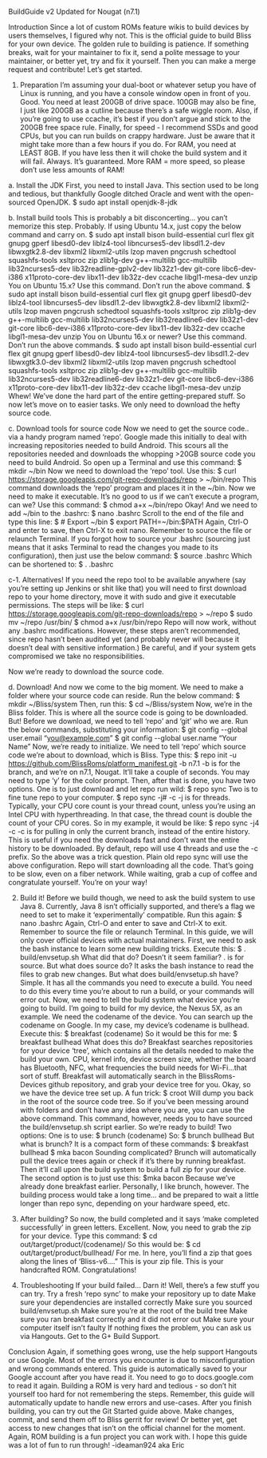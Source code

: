 BuildGuide v2
Updated for Nougat (n7.1)

Introduction
	Since a lot of custom ROMs feature wikis to build devices by users themselves, I figured why not. This is the official guide to build Bliss for your own device.
	The golden rule to building is patience. If something breaks, wait for your maintainer to fix it, send a polite message to your maintainer, or better yet, try and fix it yourself. Then you can make a merge request and contribute!
	Let’s get started.

1. Preparation
	I’m assuming your dual-boot or whatever setup you have of Linux is running, and you have a console window open in front of you. Good.
	You need at least 200GB of drive space. 100GB may also be fine, I just like 200GB as a cutline because there’s a safe wiggle room. Also, if you’re going to use ccache, it’s best if you don’t argue and stick to the 200GB free space rule.
	Finally, for speed - I recommend SSDs and good CPUs, but you can run builds on crappy hardware. Just be aware that it might take more than a few hours if you do.
	For RAM, you need at LEAST 8GB. If you have less then it will choke the build system and it will fail. Always. It’s guaranteed. More RAM = more speed, so please don’t use less amounts of RAM!

a. Install the JDK
	First, you need to install Java. This section used to be long and tedious, but thankfully Google ditched Oracle and went with the open-sourced OpenJDK.
	$ sudo apt install openjdk-8-jdk

b. Install build tools
	This is probably a bit disconcerting… you can’t memorize this step. Probably.
	If using Ubuntu 14.x, just copy the below command and carry on.
	$ sudo apt install bison build-essential curl flex git gnupg gperf libesd0-dev liblz4-tool libncurses5-dev libsdl1.2-dev libwxgtk2.8-dev libxml2 libxml2-utils lzop maven pngcrush schedtool squashfs-tools xsltproc zip zlib1g-dev g++-multilib gcc-multilib lib32ncurses5-dev lib32readline-gplv2-dev lib32z1-dev git-core libc6-dev-i386 x11proto-core-dev libx11-dev lib32z-dev ccache libgl1-mesa-dev unzip
You on Ubuntu 15.x? Use this command. Don’t run the above command.
	$ sudo apt install bison build-essential curl flex git gnupg gperf libesd0-dev liblz4-tool libncurses5-dev libsdl1.2-dev libwxgtk2.8-dev libxml2 libxml2-utils lzop maven pngcrush schedtool squashfs-tools xsltproc zip zlib1g-dev g++-multilib gcc-multilib lib32ncurses5-dev lib32readline6-dev lib32z1-dev git-core libc6-dev-i386 x11proto-core-dev libx11-dev lib32z-dev ccache libgl1-mesa-dev unzip
	You on Ubuntu 16.x or newer? Use this command. Don’t run the above commands.
	$ sudo apt install bison build-essential curl flex git gnupg gperf libesd0-dev liblz4-tool libncurses5-dev libsdl1.2-dev libwxgtk3.0-dev libxml2 libxml2-utils lzop maven pngcrush schedtool squashfs-tools xsltproc zip zlib1g-dev g++-multilib gcc-multilib lib32ncurses5-dev lib32readline6-dev lib32z1-dev git-core libc6-dev-i386 x11proto-core-dev libx11-dev lib32z-dev ccache libgl1-mesa-dev unzip
	Whew! We’ve done the hard part of the entire getting-prepared stuff. So now let’s move on to easier tasks. We only need to download the hefty source code.

c. Download tools for source code
	Now we need to get the source code.. via a handy program named ‘repo’. Google made this initially to deal with increasing repositories needed to build Android. This scours all the repositories needed and downloads the whopping >20GB source code you need to build Android.
	So open up a Terminal and use this command:
	$ mkdir ~/bin
	Now we need to download the ‘repo’ tool. Use this:
	$ curl https://storage.googleapis.com/git-repo-downloads/repo > ~/bin/repo
	This command downloads the ‘repo’ program and places it in the ~/bin. Now we need to make it executable. It’s no good to us if we can’t execute a program, can we? Use this command:
	$ chmod a+x ~/bin/repo
	Okay! And we need to add ~/bin to the .bashrc:
	$ nano .bashrc
	Scroll to the end of the file and type this line:
	$ # Export ~/bin
	$ export PATH=~/bin:$PATH
	Again, Ctrl-O and enter to save, then Ctrl-X to exit nano. Remember to source the file or relaunch Terminal. If you forgot how to source your .bashrc (sourcing just means that it asks Terminal to read the changes you made to its configuration), then just use the below command:
	$ source .bashrc
	Which can be shortened to:
	$ . .bashrc

c-1. Alternatives!
	If you need the repo tool to be available anywhere (say you’re setting up Jenkins or shit like that) you will need to first download repo to your home directory, move it with sudo and give it executable permissions. The steps will be like:
	$ curl https://storage.googleapis.com/git-repo-downloads/repo > ~/repo
	$ sudo mv ~/repo /usr/bin/
	$ chmod a+x /usr/bin/repo
	Repo will now work, without any .bashrc modifications. However, these steps aren’t recommended, since repo hasn’t been audited yet (and probably never will because it doesn’t deal with sensitive information.) Be careful, and if your system gets compromised we take no responsibilities.

Now we’re ready to download the source code.

d. Download!
	And now we come to the big moment. We need to make a folder where your source code can reside. Run the below command:
	$ mkdir ~/Bliss/system
	Then, run this:
	$ cd ~/Bliss/system
	Now, we’re in the Bliss folder. This is where all the source code is going to be downloaded.
	But! Before we download, we need to tell ‘repo’ and ‘git’ who we are. Run the below commands, substituting your information:
	$ git config --global user.email “you@example.com”
	$ git config --global user.name “Your Name”
	Now, we’re ready to initialize. We need to tell ‘repo’ which source code we’re about to download, which is Bliss. Type this:
	$ repo init -u https://github.com/BlissRoms/platform_manifest.git -b n7.1
	-b is for the branch, and we’re on n7.1, Nougat. It’ll take a couple of seconds. You may need to type ‘y’ for the color prompt.
	Then, after that is done, you have two options. One is to just download and let repo run wild:
	$ repo sync
	Two is to fine tune repo to your computer.
	$ repo sync -j# -c
	-j is for threads. Typically, your CPU core count is your thread count, unless you’re using an Intel CPU with hyperthreading. In that case, the thread count is double the count of your CPU cores. So in my example, it would be like:
	$ repo sync -j4 -c
	-c is for pulling in only the current branch, instead of the entire history. This is useful if you need the downloads fast and don’t want the entire history to be downloaded.
	By default, repo will use 4 threads and use the -c prefix. So the above was a trick question. Plain old repo sync will use the above configuration.
	Repo will start downloading all the code. That’s going to be slow, even on a fiber network. While waiting, grab a cup of coffee and congratulate yourself. You’re on your way!

2. Build it!
	Before we build though, we need to ask the build system to use Java 8. Currently, Java 8 isn’t officially supported, and there’s a flag we need to set to make it ‘experimentally’ compatible.
	Run this again:
	$ nano .bashrc
	Again, Ctrl-O and enter to save and Ctrl-X to exit. Remember to source the file or relaunch Terminal.
	In this guide, we will only cover official devices with actual maintainers. First, we need to ask the bash instance to learn some new building tricks. Execute this:
	$ . build/envsetup.sh
	What did that do? Doesn’t it seem familiar? . is for source. But what does source do? It asks the bash instance to read the files to grab new changes. But what does build/envsetup.sh have?
	Simple. It has all the commands you need to execute a build. You need to do this every time you’re about to run a build, or your commands will error out.
	Now, we need to tell the build system what device you’re going to build. I’m going to build for my device, the Nexus 5X, as an example. We need the codename of the device. You can search up the codename on Google. In my case, my device’s codename is bullhead.
	Execute this:
	$ breakfast (codename)
	So it would be this for me:
	$ breakfast bullhead
	What does this do? Breakfast searches repositories for your device ‘tree’, which contains all the details needed to make the build your own. CPU, kernel info, device screen size, whether the board has Bluetooth, NFC, what frequencies the build needs for Wi-Fi…that sort of stuff. Breakfast will automatically search in the BlissRoms-Devices github repository, and grab your device tree for you.
	Okay, so we have the device tree set up. A fun trick:
	$ croot
	Will dump you back in the root of the source code tree. So if you’ve been messing around with folders and don’t have any idea where you are, you can use the above command. This command, however, needs you to have sourced the build/envsetup.sh script earlier.
	So we’re ready to build! Two options:
	One is to use:
	$ brunch (codename)
	So:
	$ brunch bullhead
	But what is brunch? It is a compact form of these commands:
	$ breakfast bullhead
	$ mka bacon
	Sounding complicated? Brunch will automatically pull the device  trees again or check if it’s there by running breakfast. Then it’ll call upon the build system to build a full zip for your device.
	The second option is to just use this:
	$mka bacon
	Because we’ve already done breakfast earlier. Personally, I like brunch, however.
	The building process would take a long time… and be prepared to wait a little longer than repo sync, depending on your hardware speed, etc.

3. After building?
	So now, the build completed and it says ‘make completed successfully’ in green letters. Excellent.
	Now, you need to grab the zip for your device. Type this command:
	$ cd out/target/product/(codename)/
	So this would be:
	$ cd out/target/product/bullhead/
	For me. In here, you’ll find a zip that goes along the lines of ‘Bliss-v6….” This is your zip file. This is your handcrafted ROM. Congratulations!

4. Troubleshooting
	If your build failed… Darn it!
	Well, there’s a few stuff you can try.
Try a fresh ‘repo sync’ to make your repository up to date
Make sure your dependencies are installed correctly
Make sure you sourced build/envsetup.sh
Make sure you’re at the root of the build tree
Make sure you ran breakfast correctly and it did not error out
Make sure your computer itself isn’t faulty 
	If nothing fixes the problem, you can ask us via Hangouts. Get to the G+ Build Support.

Conclusion
	Again, if something goes wrong, use the help support Hangouts or use Google. Most of the errors you encounter is due to misconfiguration and wrong commands entered.
	This guide is automatically saved to your Google account after you have read it. You need to go to docs.google.com to read it again. Building a ROM is very hard and tedious - so don’t hit yourself too hard for not remembering the steps. Remember, this guide will automatically update to handle new errors and use-cases.
	After you finish building, you can try out the Git Started guide above. Make changes, commit, and send them off to Bliss gerrit for review! Or better yet, get access to new changes that isn’t on the official channel for the moment. Again, ROM building is a fun project you can work with. I hope this guide was a lot of fun to run through!
	-ideaman924 aka Eric
